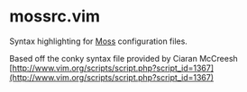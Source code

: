 mossrc.vim
==========

Syntax highlighting for [Moss](https://github.com/teneighty/moss) configuration
files.

Based off the conky syntax file provided by Ciaran McCreesh
[http://www.vim.org/scripts/script.php?script_id=1367](http://www.vim.org/scripts/script.php?script_id=1367)


